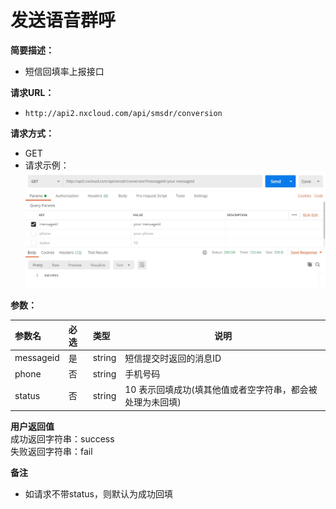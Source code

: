 # 发送语音群呼

**简要描述：** 

- 短信回填率上报接口

**请求URL：** 
- ` http://api2.nxcloud.com/api/smsdr/conversion `
  
**请求方式：**
- GET 
- 请求示例：
![postman examples](https://github.com/nxtele/http-api-document/blob/main/shortLink.jpg)

**参数：** 

|参数名|必选|类型|说明|
|:----    |:---|:----- |-----   |
|messageid |是  |string |短信提交时返回的消息ID   |
|phone |否  |string | 手机号码    |
|status     |否  |string | 10 表示回填成功(填其他值或者空字符串，都会被处理为未回填)    |

 **用户返回值**  
成功返回字符串：success  
失败返回字符串：fail

 **备注** 

- 如请求不带status，则默认为成功回填